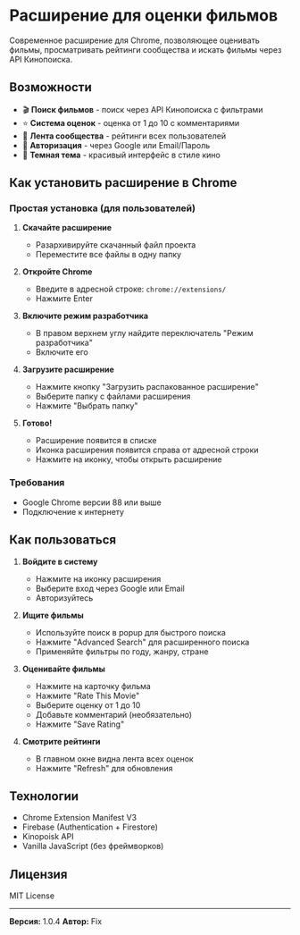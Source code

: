 # Расширение для оценки фильмов

Современное расширение для Chrome, позволяющее оценивать фильмы, просматривать рейтинги сообщества и искать фильмы через API Кинопоиска.

## Возможности

- 🎬 **Поиск фильмов** - поиск через API Кинопоиска с фильтрами
- ⭐ **Система оценок** - оценка от 1 до 10 с комментариями
- 👥 **Лента сообщества** - рейтинги всех пользователей
- 🔐 **Авторизация** - через Google или Email/Пароль
- 🎨 **Темная тема** - красивый интерфейс в стиле кино

## Как установить расширение в Chrome

### Простая установка (для пользователей)

1. **Скачайте расширение**
   - Разархивируйте скачанный файл проекта
   - Переместите все файлы в одну папку

2. **Откройте Chrome**
   - Введите в адресной строке: `chrome://extensions/`
   - Нажмите Enter

3. **Включите режим разработчика**
   - В правом верхнем углу найдите переключатель "Режим разработчика"
   - Включите его

4. **Загрузите расширение**
   - Нажмите кнопку "Загрузить распакованное расширение"
   - Выберите папку с файлами расширения
   - Нажмите "Выбрать папку"

5. **Готово!**
   - Расширение появится в списке
   - Иконка расширения появится справа от адресной строки
   - Нажмите на иконку, чтобы открыть расширение

### Требования

- Google Chrome версии 88 или выше
- Подключение к интернету

## Как пользоваться

1. **Войдите в систему**
   - Нажмите на иконку расширения
   - Выберите вход через Google или Email
   - Авторизуйтесь

2. **Ищите фильмы**
   - Используйте поиск в popup для быстрого поиска
   - Нажмите "Advanced Search" для расширенного поиска
   - Применяйте фильтры по году, жанру, стране

3. **Оценивайте фильмы**
   - Нажмите на карточку фильма
   - Нажмите "Rate This Movie"
   - Выберите оценку от 1 до 10
   - Добавьте комментарий (необязательно)
   - Нажмите "Save Rating"

4. **Смотрите рейтинги**
   - В главном окне видна лента всех оценок
   - Нажмите "Refresh" для обновления

## Технологии

- Chrome Extension Manifest V3
- Firebase (Authentication + Firestore)
- Kinopoisk API
- Vanilla JavaScript (без фреймворков)

## Лицензия

MIT License

---

**Версия:** 1.0.4
**Автор:** Fix
